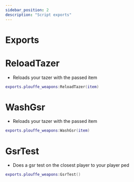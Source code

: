 ```yaml
---
sidebar_position: 2
description: "Script exports"
---
```


# Exports

# ReloadTazer
- Reloads your tazer with the passed item
```lua
exports.plouffe_weapons:ReloadTazer(item)
```

# WashGsr
- Reloads your tazer with the passed item
```lua
exports.plouffe_weapons:WashGsr(item)
```

# GsrTest
- Does a gsr test on the closest player to your player ped
```lua
exports.plouffe_weapons:GsrTest()
```